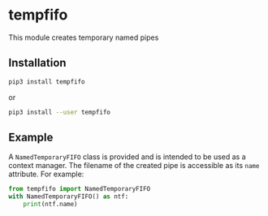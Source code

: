 # tempfifo

This module creates temporary named pipes

## Installation

```sh
pip3 install tempfifo
```
or
```sh
pip3 install --user tempfifo
```

## Example

A `NamedTemporaryFIFO` class is provided and is intended to be used as a
context manager. The filename of the created pipe is accessible as its `name`
attribute. For example:

```python
from tempfifo import NamedTemporaryFIFO
with NamedTemporaryFIFO() as ntf:
    print(ntf.name)
```
